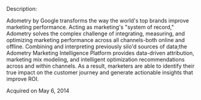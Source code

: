 Description:

Adometry by Google transforms the way the world's top brands improve marketing performance. Acting as marketing's "system of record," Adometry solves the complex challenge of integrating, measuring, and optimizing marketing performance across all channels-both online and offline. Combining and interpreting previously silo'd sources of data;the Adometry Marketing Intelligence Platform provides data-driven attribution, marketing mix modeling, and intelligent optimization recommendations across and within channels. As a result, marketers are able to identify their true impact on the customer journey and generate actionable insights that improve ROI.

Acquired on May 6, 2014